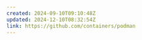 ```yaml
---
created: 2024-09-10T09:10:48Z
updated: 2024-12-10T08:32:54Z
link: https://github.com/containers/podman
---
```

